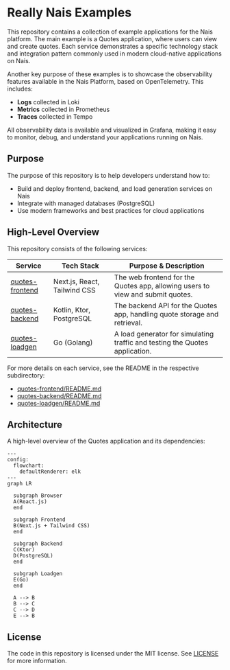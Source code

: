 # Really Nais Examples

This repository contains a collection of example applications for the Nais platform. The main example is a Quotes application, where users can view and create quotes. Each service demonstrates a specific technology stack and integration pattern commonly used in modern cloud-native applications on Nais.

Another key purpose of these examples is to showcase the observability features available in the Nais Platform, based on OpenTelemetry. This includes:

- **Logs** collected in Loki
- **Metrics** collected in Prometheus
- **Traces** collected in Tempo

All observability data is available and visualized in Grafana, making it easy to monitor, debug, and understand your applications running on Nais.

## Purpose

The purpose of this repository is to help developers understand how to:

- Build and deploy frontend, backend, and load generation services on Nais
- Integrate with managed databases (PostgreSQL)
- Use modern frameworks and best practices for cloud applications

## High-Level Overview

This repository consists of the following services:

| Service                            | Tech Stack                   | Purpose & Description                                                          |
| ---------------------------------- | ---------------------------- | ------------------------------------------------------------------------------ |
| [quotes-frontend](quotes-frontend) | Next.js, React, Tailwind CSS | The web frontend for the Quotes app, allowing users to view and submit quotes. |
| [quotes-backend](quotes-backend)   | Kotlin, Ktor, PostgreSQL     | The backend API for the Quotes app, handling quote storage and retrieval.      |
| [quotes-loadgen](quotes-loadgen)   | Go (Golang)                  | A load generator for simulating traffic and testing the Quotes application.    |

For more details on each service, see the README in the respective subdirectory:

- [quotes-frontend/README.md](quotes-frontend/README.md)
- [quotes-backend/README.md](quotes-backend/README.md)
- [quotes-loadgen/README.md](quotes-loadgen/README.md)

## Architecture

A high-level overview of the Quotes application and its dependencies:

```mermaid
---
config:
  flowchart:
    defaultRenderer: elk
---
graph LR

  subgraph Browser
  A(React.js)
  end

  subgraph Frontend
  B(Next.js + Tailwind CSS)
  end

  subgraph Backend
  C(Ktor)
  D(PostgreSQL)
  end

  subgraph Loadgen
  E(Go)
  end

  A --> B
  B --> C
  C --> D
  E --> B

```

## License

The code in this repository is licensed under the MIT license. See [LICENSE](LICENSE) for more information.
